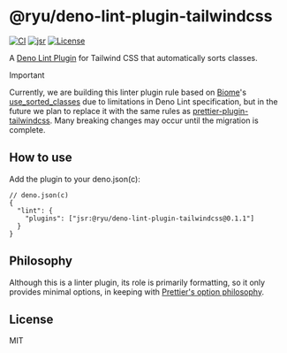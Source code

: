 # @ryu/deno-lint-plugin-tailwindcss

[![CI](https://github.com/ryuapp/deno-lint-plugin-tailwindcss/workflows/CI/badge.svg)](https://github.com/ryuapp/deno-lint-plugin-tailwindcss/actions?query=workflow%3ACI)
[![jsr](https://jsr.io/badges/@ryu/deno-lint-plugin-tailwindcss?color=22b140)](http://jsr.io/@ryu/deno-lint-plugin-tailwindcss)
[![License](https://img.shields.io/github/license/ryuapp/deno-lint-plugin-tailwindcss?labelColor=171717&color=22b140&label=License)](https://github.com/ryuapp/deno-lint-plugin-tailwindcss/blob/main/LICENSE)

A [Deno Lint Plugin](https://docs.deno.com/runtime/reference/lint_plugins/) for Tailwind CSS that automatically sorts classes.

> [!IMPORTANT]
> Currently, we are building this linter plugin rule based on [Biome](http://biomejs.dev/)'s [use_sorted_classes](https://biomejs.dev/ja/linter/rules/use-sorted-classes/) due to limitations in Deno Lint specification, but in the future we plan to replace it with the same rules as [prettier-plugin-tailwindcss](https://github.com/tailwindlabs/prettier-plugin-tailwindcss). Many breaking changes may occur until the migration is complete.

## How to use

Add the plugin to your deno.json(c):

```jsonc
// deno.json(c)
{
  "lint": {
    "plugins": ["jsr:@ryu/deno-lint-plugin-tailwindcss@0.1.1"]
  }
}
```

## Philosophy

Although this is a linter plugin, its role is primarily formatting, so it only provides minimal options, in keeping with [Prettier's option philosophy](https://prettier.io/docs/option-philosophy).

## License

MIT

